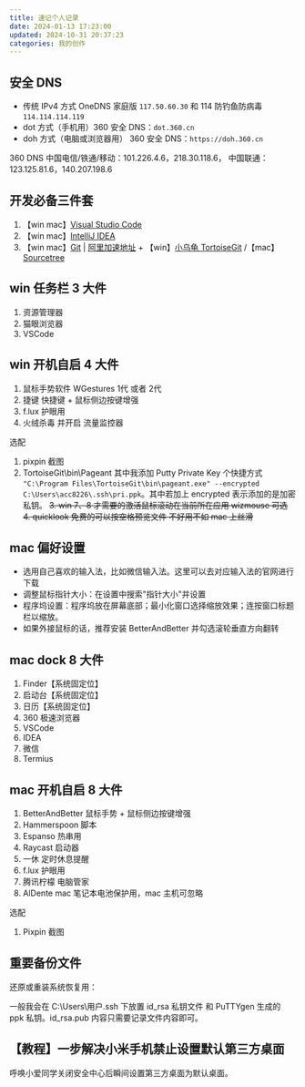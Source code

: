 ```yaml
---
title: 速记个人记录
date: 2024-01-13 17:23:00
updated: 2024-10-31 20:37:23
categories: 我的创作
---
```


## 安全 DNS

* 传统 IPv4 方式 OneDNS 家庭版 `117.50.60.30` 和 114 防钓鱼防病毒 `114.114.114.119`
* dot 方式（手机用）360 安全 DNS：`dot.360.cn`
* doh 方式（电脑或浏览器用） 360 安全 DNS：`https://doh.360.cn`

360 DNS 中国电信/铁通/移动：101.226.4.6，218.30.118.6， 中国联通：123.125.81.6，140.207.198.6

## 开发必备三件套

1. 【win mac】[Visual Studio Code](https://code.visualstudio.com/)
2. 【win mac】[IntelliJ IDEA](https://www.jetbrains.com/idea/)
3. 【win mac】[Git](https://git-scm.com) | [阿里加速地址](https://registry.npmmirror.com/binary.html?path=git-for-windows/) + 【win】[小乌龟 TortoiseGit](https://tortoisegit.org/download/) /【mac】[Sourcetree](https://www.sourcetreeapp.com)

## win 任务栏 3 大件

1. 资源管理器
2. 猫眼浏览器
3. VSCode

<!-- more -->

## win 开机自启 4 大件

1. 鼠标手势软件 WGestures 1代 或者 2代
2. 捷键 快捷键 + 鼠标侧边按键增强
3. f.lux 护眼用
4. 火绒杀毒 并开启 流量监控器

选配

1. pixpin 截图
2. TortoiseGit\bin\Pageant 其中我添加 Putty Private Key 个快捷方式 `"C:\Program Files\TortoiseGit\bin\pageant.exe" --encrypted C:\Users\acc8226\.ssh\pri.ppk`。其中若加上 encrypted 表示添加的是加密私钥。
~~3. win 7、8 才需要的激活鼠标滚动在当前所在应用 wizmouse 可选~~
~~4. quicklook 免费的可以按空格预览文件 不好用不如 mac 上丝滑~~

## mac 偏好设置

* 选用自己喜欢的输入法，比如微信输入法。这里可以去对应输入法的官网进行下载
* 调整鼠标指针大小：在设置中搜索"指针大小"并设置
* 程序坞设置：程序坞放在屏幕底部；最小化窗口选择缩放效果；连按窗口标题栏以缩放。
* 如果外接鼠标的话，推荐安装 BetterAndBetter 并勾选滚轮垂直方向翻转

## mac dock 8 大件

1. Finder【系统固定位】
2. 启动台【系统固定位】
3. 日历【系统固定位】
4. 360 极速浏览器
5. VSCode
6. IDEA
7. 微信
8. Termius

## mac 开机自启 8 大件

1. BetterAndBetter 鼠标手势 + 鼠标侧边按键增强
2. Hammerspoon 脚本
3. Espanso 热串用
4. Raycast 启动器
5. 一休 定时休息提醒
6. f.lux 护眼用
7. 腾讯柠檬 电脑管家
8. AlDente mac 笔记本电池保护用，mac 主机可忽略

选配

1. Pixpin 截图

## 重要备份文件

还原或重装系统恢复用：

一般我会在 C:\Users\用户\.ssh 下放置 id_rsa 私钥文件 和 PuTTYgen 生成的 ppk 私钥。id_rsa.pub 内容只需要记录文件内容即可。

## 【教程】一步解决小米手机禁止设置默认第三方桌面

呼唤小爱同学关闭安全中心后瞬间设置第三方桌面为默认桌面。
